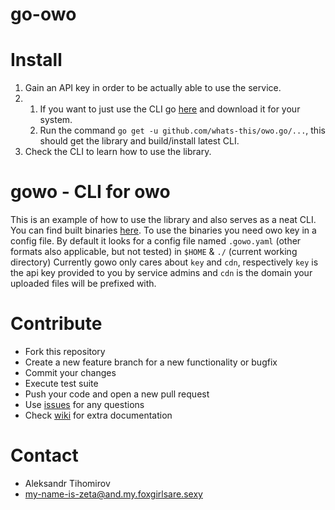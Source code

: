 # go-owo

# Install

 1. Gain an API key in order to be actually able to use the service.
 2. 
     1. If you want to just use the CLI go [here](https://github.com/whats-this/owo.go/releases) and download it for your system.
     2. Run the command `go get -u github.com/whats-this/owo.go/...`, this should get the library and build/install latest CLI.
 3. Check the CLI to learn how to use the library.

# gowo - CLI for owo

This is an example of how to use the library and also serves as a neat CLI.
You can find built binaries [here](https://github.com/whats-this/owo.go/releases).
To use the binaries you need owo key in a config file.
By default it looks for a config file named `.gowo.yaml` (other formats also applicable, but not tested) in `$HOME` & `./` (current working directory)
Currently gowo only cares about `key` and `cdn`, respectively `key` is the api key provided to you by service admins and `cdn` is the domain your uploaded files will be prefixed with.

# Contribute

- Fork this repository
- Create a new feature branch for a new functionality or bugfix
- Commit your changes
- Execute test suite
- Push your code and open a new pull request
- Use [issues](https://github.com/whats-this/go-owo/issues) for any questions
- Check [wiki](https://github.com/whats-this/go-owo/wiki) for extra documentation

# Contact

- Aleksandr Tihomirov
- [my-name-is-zeta@and.my.foxgirlsare.sexy](mailto:my-name-is-zeta@and.my.foxgirlsare.sexy)